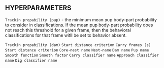 







## HYPERPARAMETERS

`Trackin propability (pup)` - the minimum mean pup body-part probability to consider in classifications. If the mean pup body-part probability does not reach this threshold for a given frame, then the behavioral classifications for that frame witll be set to behavior absent.    

`Trackin propability (dam)`
`Start distance criterion`
`Carry frames (s)`
`Start distance criterion`
`Core-nest name`
`Nest-name`
`Dam name`
`Pup name`
`Smooth function`
`Smooth factor`
`Carry classifier name`
`Approach classifier name`
`Dig classifier name`
